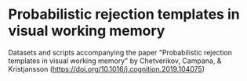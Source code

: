 # Probabilistic rejection templates in visual working memory

Datasets and scripts accompanying the paper "Probabilistic rejection templates in visual working memory" by Chetverikov, Campana, & Kristjansson (https://doi.org/10.1016/j.cognition.2019.104075)

